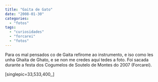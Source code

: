 ```yaml
---
title: "Gaita de Gato"
date: "2008-01-30"
categories: 
  - "fotos"
tags: 
  - "curiosidades"
  - "forcarei"
  - "fotos"
---
```


Para os mal pensados co de Gaita refirome ao instrumento, e iso como les unha Ghaita de Ghato, e se non me credes aquí tedes a foto. Foi sacada durante a festa dos Cogumelos de Soutelo de Montes do 2007 (Forcarei).

\[singlepic=33,533,400,,\]

